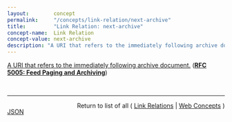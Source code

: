 ```yaml
---
layout:        concept
permalink:     "/concepts/link-relation/next-archive"
title:         "Link Relation: next-archive"
concept-name:  Link Relation
concept-value: next-archive
description: "A URI that refers to the immediately following archive document."
---
```


[A URI that refers to the immediately following archive document.](https://datatracker.ietf.org/doc/html/rfc5005#section-4 "Read documentation for Link Relation &#34;next-archive&#34;") (**[RFC 5005: Feed Paging and Archiving](/specs/IETF/RFC/5005 "Syndicated Web feeds (using formats such as Atom) are often split into multiple documents to save bandwidth, allow &#34;sliding window&#34; access, or for other purposes. This specification formalizes two types of feeds that can span one or more feed documents; &#34;paged&#34; feeds and &#34;archived&#34; feeds. Additionally, it defines &#34;complete&#34; feeds to cover the case when a single feed document explicitly represents all of the feed's entries.")**)

<br/>
<hr/>

<p style="float : left"><a href="./next-archive.json" title="JSON representing this particular Web Concept value">JSON</a></p>
<p style="text-align: right">Return to list of all ( <a href="../link-relation/">Link Relations</a> | <a href="../">Web Concepts</a> )</p>
